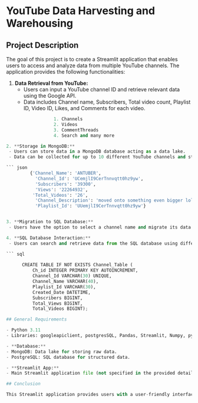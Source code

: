 # YouTube Data Harvesting and Warehousing

## Project Description

The goal of this project is to create a Streamlit application that enables users to access and analyze data from multiple YouTube channels. The application provides the following functionalities:

1. **Data Retrieval from YouTube:**
   - Users can input a YouTube channel ID and retrieve relevant data using the Google API.
   - Data includes Channel name, Subscribers, Total video count, Playlist ID, Video ID, Likes, and Comments for each video.
  
  
  ``` py
                    1. Channels
                    2. Videos 
                    3. CommentThreads
                    4. Search and many more

2. **Storage in MongoDB:**
   - Users can store data in a MongoDB database acting as a data lake.
   - Data can be collected for up to 10 different YouTube channels and stored in the data lake with a single button click.

 ``` json
           {'Channel_Name': 'ANTUBER',
             'Channel_Id': 'UCemjlI9CerTnnvqtt0hz9yw',
             'Subscribers': '39300',
             'Views': '22264932',
            'Total_Videos': '26',
             'Channel_Description': 'moved onto something even bigger lol\n- rr, ag\n',
             'Playlist_Id': 'UUemjlI9CerTnnvqtt0hz9yw'}


3. **Migration to SQL Database:**
   - Users have the option to select a channel name and migrate its data from the data lake to a SQL database as tables.

4. **SQL Database Interaction:**
   - Users can search and retrieve data from the SQL database using different search options, including joining tables to get channel details.

 ``` sql
           
        CREATE TABLE IF NOT EXISTS Channel_Table (
            Ch_id INTEGER PRIMARY KEY AUTOINCREMENT,
            Channel_Id VARCHAR(30) UNIQUE,
            Channel_Name VARCHAR(40),
            Playlist_Id VARCHAR(30),
            Created_Date DATETIME,
            Subscribers BIGINT,
            Total_Views BIGINT,
            Total_Videos BIGINT);

## General Requirements

- Python 3.11
- Libraries: googleapiclient, postgresSQL, Pandas, Streamlit, Numpy, pymongo, requests.

- **Database:**
  - MongoDB: Data lake for storing raw data.
  - PostgreSQL: SQL database for structured data.

- **Streamlit App:**
  - Main Streamlit application file (not specified in the provided details).

## Conclusion

This Streamlit application provides users with a user-friendly interface to interact with YouTube data, store it in different databases, and perform data analysis. The integration of MongoDB and PostgreSQL ensures a flexible and structured approach to data warehousing. Users can easily navigate through the application to retrieve valuable insights from YouTube channels.
